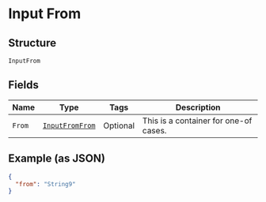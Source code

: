 
# Input From

## Structure

`InputFrom`

## Fields

| Name | Type | Tags | Description |
|  --- | --- | --- | --- |
| `From` | [`InputFromFrom`](../../doc/models/containers/input-from-from.md) | Optional | This is a container for one-of cases. |

## Example (as JSON)

```json
{
  "from": "String9"
}
```

